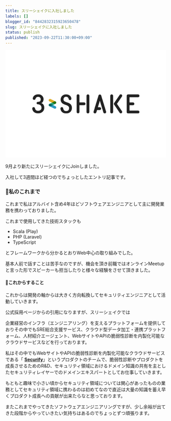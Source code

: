 ```yaml
---
title: スリーシェイクに入社しました
labels: []
blogger_id: "8442832315923650478"
slug: スリーシェイクに入社しました
status: publish
published: "2023-09-22T11:30:00+09:00"
---
```

[![](images/3d87b0765117.jpg)](https://blogger.googleusercontent.com/img/a/AVvXsEjNxnspY8VmMu02_S32KQ-UfmV7Li_VSBcSgdAVf2KOikvo1MRbaIYiRSz_-q1_GZXvnDPpNGQ0ggJ56WTFJPAieuX_jwJXzdwmnqn0EdDSkMgSp6GuLt6hvwtCch7q1Oy8dzeFuz_X1cH-6If0RI7ha3KTT3Gn2WR7IhTtwxjhxOUMSh0Y4EWa6jtqqSo)

9月より新たにスリーシェイクにJoinしました。

入社して3週間ほど経つのでちょっとしたエントリ記事です。

### 📕私のこれまで

これまで私はアルバイト含め4年ほどソフトウェアエンジニアとして主に開発業務を携わっておりました。

これまで使用してきた技術スタックも

- Scala (Play)
- PHP (Laravel)
- TypeScript

とフレームワークから分かるとおりWeb中心の取り組みでした。

基本人前で話すことは苦手なのですが、機会を頂き前職ではオンラインMeetupと言った形でスピーカーも担当したりと様々な経験をさせて頂きました。

#### 🚀これからすること

これからは開発の軸からは大きく方向転換してセキュリティエンジニアとして活動していきます。

公式採用ページからの引用になりますが、スリーシェイクでは

企業経営のインフラ（エンジニアリング）を支えるプラットフォームを提供しておりその中でもSRE総合支援サービス、クラウド型データ加工・連携プラットフォーム、人材紹介エージェント、WebサイトやAPIの脆弱性診断を内製化可能なクラウドサービスなどを行っております。

私はその中でもWebサイトやAPIの脆弱性診断を内製化可能なクラウドサービスである「 [**Securify**](https://www.securify.jp/)」というプロダクトのチームで、脆弱性診断やプロダクトを成長させるためのR&D、セキュリティ領域におけるドメイン知識の共有を主としたセキュリティレイヤーでのドメインエキスパートとしてお仕事していきます。

もともと趣味で小さい頃からセキュリティ領域については関心があったものの業務としてセキュリティ領域に携わるのは初めてなので直近は大量の知識を蓄え早くプロダクト成長への貢献が出来たらなと思っております。

またこれまでやってきたソフトウェアエンジニアリングですが、少し余裕が出てきた段階からやっていきたい気持ちはあるのでちょっとずつ頑張ります。
